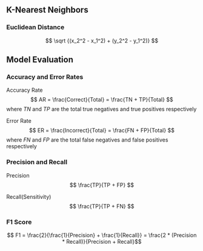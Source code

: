 ## K-Nearest Neighbors
### Euclidean Distance
$$ \sqrt {(x_2^2 - x_1^2) + (y_2^2 - y_1^2)} $$

## Model Evaluation
### Accuracy and Error Rates
Accuracy Rate
$$ AR = \frac{Correct}{Total} = \frac{TN + TP}{Total} $$
where $TN$ and $TP$ are the total true negatives and true positives respectively

Error Rate
$$ ER = \frac{Incorrect}{Total} = \frac{FN + FP}{Total} $$
where $FN$ and $FP$ are the total false negatives and false positives respectively

### Precision and Recall
Precision
$$ \frac{TP}{TP + FP} $$

Recall(Sensitivity)
$$ \frac{TP}{TP + FN} $$

### F1 Score
$$ F1 = \frac{2}{\frac{1}{Precision} + \frac{1}{Recall}} = \frac{2 * (Precision * Recall)}{Precision + Recall}$$